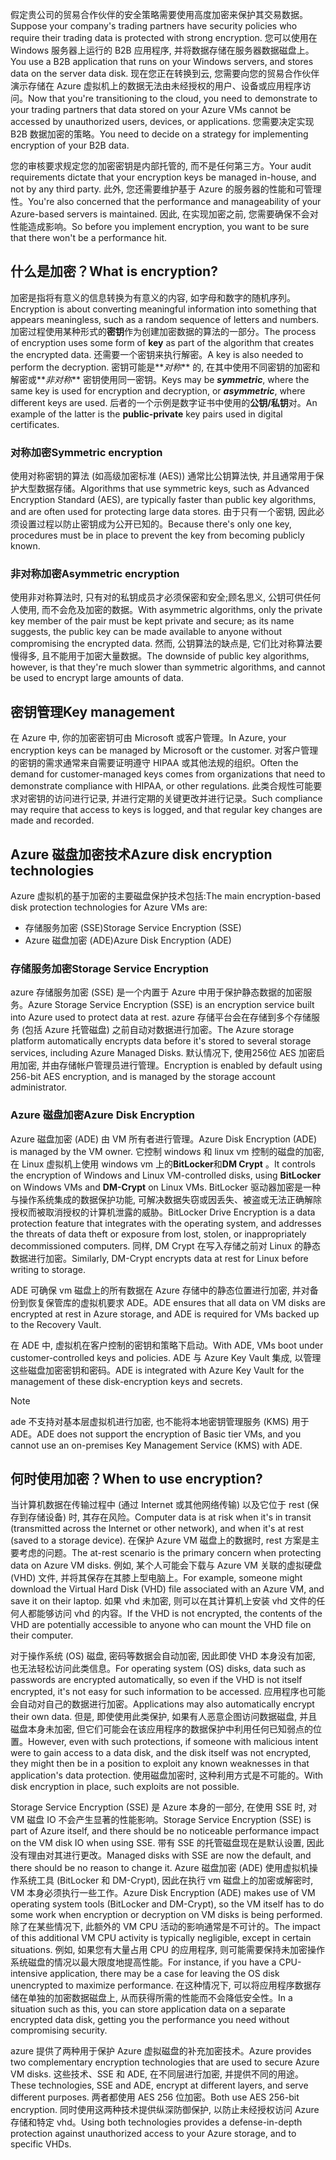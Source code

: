 <span data-ttu-id="10a59-101">假定贵公司的贸易合作伙伴的安全策略需要使用高度加密来保护其交易数据。</span><span class="sxs-lookup"><span data-stu-id="10a59-101">Suppose your company's trading partners have security policies who require their trading data is protected with strong encryption.</span></span> <span data-ttu-id="10a59-102">您可以使用在 Windows 服务器上运行的 B2B 应用程序, 并将数据存储在服务器数据磁盘上。</span><span class="sxs-lookup"><span data-stu-id="10a59-102">You use a B2B application that runs on your Windows servers, and stores data on the server data disk.</span></span> <span data-ttu-id="10a59-103">现在您正在转换到云, 您需要向您的贸易合作伙伴演示存储在 Azure 虚拟机上的数据无法由未经授权的用户、设备或应用程序访问。</span><span class="sxs-lookup"><span data-stu-id="10a59-103">Now that you're transitioning to the cloud, you need to demonstrate to your trading partners that data stored on your Azure VMs cannot be accessed by unauthorized users, devices, or applications.</span></span> <span data-ttu-id="10a59-104">您需要决定实现 B2B 数据加密的策略。</span><span class="sxs-lookup"><span data-stu-id="10a59-104">You need to decide on a strategy for implementing encryption of your B2B data.</span></span>

<span data-ttu-id="10a59-105">您的审核要求规定您的加密密钥是内部托管的, 而不是任何第三方。</span><span class="sxs-lookup"><span data-stu-id="10a59-105">Your audit requirements dictate that your encryption keys be managed in-house, and not by any third party.</span></span> <span data-ttu-id="10a59-106">此外, 您还需要维护基于 Azure 的服务器的性能和可管理性。</span><span class="sxs-lookup"><span data-stu-id="10a59-106">You're also concerned that the performance and manageability of your Azure-based servers is maintained.</span></span> <span data-ttu-id="10a59-107">因此, 在实现加密之前, 您需要确保不会对性能造成影响。</span><span class="sxs-lookup"><span data-stu-id="10a59-107">So before you implement encryption, you want to be sure that there won't be a performance hit.</span></span>

## <a name="what-is-encryption"></a><span data-ttu-id="10a59-108">什么是加密？</span><span class="sxs-lookup"><span data-stu-id="10a59-108">What is encryption?</span></span>

<span data-ttu-id="10a59-109">加密是指将有意义的信息转换为有意义的内容, 如字母和数字的随机序列。</span><span class="sxs-lookup"><span data-stu-id="10a59-109">Encryption is about converting meaningful information into something that appears meaningless, such as a random sequence of letters and numbers.</span></span> <span data-ttu-id="10a59-110">加密过程使用某种形式的**密钥**作为创建加密数据的算法的一部分。</span><span class="sxs-lookup"><span data-stu-id="10a59-110">The process of encryption uses some form of **key** as part of the algorithm that creates the encrypted data.</span></span> <span data-ttu-id="10a59-111">还需要一个密钥来执行解密。</span><span class="sxs-lookup"><span data-stu-id="10a59-111">A key is also needed to perform the decryption.</span></span> <span data-ttu-id="10a59-112">密钥可能是**_对称_** 的, 在其中使用不同密钥的加密和解密或**_非对称_** 密钥使用同一密钥。</span><span class="sxs-lookup"><span data-stu-id="10a59-112">Keys may be **_symmetric_**, where the same key is used for encryption and decryption, or **_asymmetric_**, where different keys are used.</span></span> <span data-ttu-id="10a59-113">后者的一个示例是数字证书中使用的**公钥/私钥**对。</span><span class="sxs-lookup"><span data-stu-id="10a59-113">An example of the latter is the **public-private** key pairs used in digital certificates.</span></span>

### <a name="symmetric-encryption"></a><span data-ttu-id="10a59-114">对称加密</span><span class="sxs-lookup"><span data-stu-id="10a59-114">Symmetric encryption</span></span>

<span data-ttu-id="10a59-115">使用对称密钥的算法 (如高级加密标准 (AES)) 通常比公钥算法快, 并且通常用于保护大型数据存储。</span><span class="sxs-lookup"><span data-stu-id="10a59-115">Algorithms that use symmetric keys, such as Advanced Encryption Standard (AES), are typically faster than public key algorithms, and are often used for protecting large data stores.</span></span> <span data-ttu-id="10a59-116">由于只有一个密钥, 因此必须设置过程以防止密钥成为公开已知的。</span><span class="sxs-lookup"><span data-stu-id="10a59-116">Because there's only one key, procedures must be in place to prevent the key from becoming publicly known.</span></span>

### <a name="asymmetric-encryption"></a><span data-ttu-id="10a59-117">非对称加密</span><span class="sxs-lookup"><span data-stu-id="10a59-117">Asymmetric encryption</span></span>

<span data-ttu-id="10a59-118">使用非对称算法时, 只有对的私钥成员才必须保密和安全;顾名思义, 公钥可供任何人使用, 而不会危及加密的数据。</span><span class="sxs-lookup"><span data-stu-id="10a59-118">With asymmetric algorithms, only the private key member of the pair must be kept private and secure; as its name suggests, the public key can be made available to anyone without compromising the encrypted data.</span></span> <span data-ttu-id="10a59-119">然而, 公钥算法的缺点是, 它们比对称算法要慢得多, 且不能用于加密大量数据。</span><span class="sxs-lookup"><span data-stu-id="10a59-119">The downside of public key algorithms, however, is that they're much slower than symmetric algorithms, and cannot be used to encrypt large amounts of data.</span></span>

## <a name="key-management"></a><span data-ttu-id="10a59-120">密钥管理</span><span class="sxs-lookup"><span data-stu-id="10a59-120">Key management</span></span>

<span data-ttu-id="10a59-121">在 Azure 中, 你的加密密钥可由 Microsoft 或客户管理。</span><span class="sxs-lookup"><span data-stu-id="10a59-121">In Azure, your encryption keys can be managed by Microsoft or the customer.</span></span> <span data-ttu-id="10a59-122">对客户管理的密钥的需求通常来自需要证明遵守 HIPAA 或其他法规的组织。</span><span class="sxs-lookup"><span data-stu-id="10a59-122">Often the demand for customer-managed keys comes from organizations that need to demonstrate compliance with HIPAA, or other regulations.</span></span> <span data-ttu-id="10a59-123">此类合规性可能要求对密钥的访问进行记录, 并进行定期的关键更改并进行记录。</span><span class="sxs-lookup"><span data-stu-id="10a59-123">Such compliance may require that access to keys is logged, and that regular key changes are made and recorded.</span></span>

## <a name="azure-disk-encryption-technologies"></a><span data-ttu-id="10a59-124">Azure 磁盘加密技术</span><span class="sxs-lookup"><span data-stu-id="10a59-124">Azure disk encryption technologies</span></span>

<span data-ttu-id="10a59-125">Azure 虚拟机的基于加密的主要磁盘保护技术包括:</span><span class="sxs-lookup"><span data-stu-id="10a59-125">The main encryption-based disk protection technologies for Azure VMs are:</span></span>

- <span data-ttu-id="10a59-126">存储服务加密 (SSE)</span><span class="sxs-lookup"><span data-stu-id="10a59-126">Storage Service Encryption (SSE)</span></span>
- <span data-ttu-id="10a59-127">Azure 磁盘加密 (ADE)</span><span class="sxs-lookup"><span data-stu-id="10a59-127">Azure Disk Encryption (ADE)</span></span>

### <a name="storage-service-encryption"></a><span data-ttu-id="10a59-128">存储服务加密</span><span class="sxs-lookup"><span data-stu-id="10a59-128">Storage Service Encryption</span></span>

<span data-ttu-id="10a59-129">azure 存储服务加密 (SSE) 是一个内置于 Azure 中用于保护静态数据的加密服务。</span><span class="sxs-lookup"><span data-stu-id="10a59-129">Azure Storage Service Encryption (SSE) is an encryption service built into Azure used to protect data at rest.</span></span> <span data-ttu-id="10a59-130">azure 存储平台会在存储到多个存储服务 (包括 Azure 托管磁盘) 之前自动对数据进行加密。</span><span class="sxs-lookup"><span data-stu-id="10a59-130">The Azure storage platform automatically encrypts data before it's stored to several storage services, including Azure Managed Disks.</span></span> <span data-ttu-id="10a59-131">默认情况下, 使用256位 AES 加密启用加密, 并由存储帐户管理员进行管理。</span><span class="sxs-lookup"><span data-stu-id="10a59-131">Encryption is enabled by default using 256-bit AES encryption, and is managed by the storage account administrator.</span></span>

### <a name="azure-disk-encryption"></a><span data-ttu-id="10a59-132">Azure 磁盘加密</span><span class="sxs-lookup"><span data-stu-id="10a59-132">Azure Disk Encryption</span></span>

<span data-ttu-id="10a59-133">Azure 磁盘加密 (ADE) 由 VM 所有者进行管理。</span><span class="sxs-lookup"><span data-stu-id="10a59-133">Azure Disk Encryption (ADE) is managed by the VM owner.</span></span> <span data-ttu-id="10a59-134">它控制 windows 和 linux vm 控制的磁盘的加密, 在 Linux 虚拟机上使用 windows vm 上的**BitLocker**和**DM Crypt** 。</span><span class="sxs-lookup"><span data-stu-id="10a59-134">It controls the encryption of Windows and Linux VM-controlled disks, using **BitLocker** on Windows VMs and **DM-Crypt** on Linux VMs.</span></span> <span data-ttu-id="10a59-135">BitLocker 驱动器加密是一种与操作系统集成的数据保护功能, 可解决数据失窃或因丢失、被盗或无法正确解除授权而被取消授权的计算机泄露的威胁。</span><span class="sxs-lookup"><span data-stu-id="10a59-135">BitLocker Drive Encryption is a data protection feature that integrates with the operating system, and addresses the threats of data theft or exposure from lost, stolen, or inappropriately decommissioned computers.</span></span> <span data-ttu-id="10a59-136">同样, DM Crypt 在写入存储之前对 Linux 的静态数据进行加密。</span><span class="sxs-lookup"><span data-stu-id="10a59-136">Similarly, DM-Crypt encrypts data at rest for Linux before writing to storage.</span></span>

<span data-ttu-id="10a59-137">ADE 可确保 vm 磁盘上的所有数据在 Azure 存储中的静态位置进行加密, 并对备份到恢复保管库的虚拟机要求 ADE。</span><span class="sxs-lookup"><span data-stu-id="10a59-137">ADE ensures that all data on VM disks are encrypted at rest in Azure storage, and ADE is required for VMs backed up to the Recovery Vault.</span></span>

<span data-ttu-id="10a59-138">在 ADE 中, 虚拟机在客户控制的密钥和策略下启动。</span><span class="sxs-lookup"><span data-stu-id="10a59-138">With ADE, VMs boot under customer-controlled keys and policies.</span></span> <span data-ttu-id="10a59-139">ADE 与 Azure Key Vault 集成, 以管理这些磁盘加密密钥和密码。</span><span class="sxs-lookup"><span data-stu-id="10a59-139">ADE is integrated with Azure Key Vault for the management of these disk-encryption keys and secrets.</span></span>

> [!NOTE] 
> <span data-ttu-id="10a59-140">ade 不支持对基本层虚拟机进行加密, 也不能将本地密钥管理服务 (KMS) 用于 ADE。</span><span class="sxs-lookup"><span data-stu-id="10a59-140">ADE does not support the encryption of Basic tier VMs, and you cannot use an on-premises Key Management Service (KMS) with ADE.</span></span>

## <a name="when-to-use-encryption"></a><span data-ttu-id="10a59-141">何时使用加密？</span><span class="sxs-lookup"><span data-stu-id="10a59-141">When to use encryption?</span></span>

<span data-ttu-id="10a59-142">当计算机数据在传输过程中 (通过 Internet 或其他网络传输) 以及它位于 rest (保存到存储设备) 时, 其存在风险。</span><span class="sxs-lookup"><span data-stu-id="10a59-142">Computer data is at risk when it's in transit (transmitted across the Internet or other network), and when it's at rest (saved to a storage device).</span></span> <span data-ttu-id="10a59-143">在保护 Azure VM 磁盘上的数据时, rest 方案是主要考虑的问题。</span><span class="sxs-lookup"><span data-stu-id="10a59-143">The at-rest scenario is the primary concern when protecting data on Azure VM disks.</span></span> <span data-ttu-id="10a59-144">例如, 某个人可能会下载与 Azure VM 关联的虚拟硬盘 (VHD) 文件, 并将其保存在其膝上型电脑上。</span><span class="sxs-lookup"><span data-stu-id="10a59-144">For example, someone might download the Virtual Hard Disk (VHD) file associated with an Azure VM, and save it on their laptop.</span></span> <span data-ttu-id="10a59-145">如果 vhd 未加密, 则可以在其计算机上安装 vhd 文件的任何人都能够访问 vhd 的内容。</span><span class="sxs-lookup"><span data-stu-id="10a59-145">If the VHD is not encrypted, the contents of the VHD are potentially accessible to anyone who can mount the VHD file on their computer.</span></span>

<span data-ttu-id="10a59-146">对于操作系统 (OS) 磁盘, 密码等数据会自动加密, 因此即使 VHD 本身没有加密, 也无法轻松访问此类信息。</span><span class="sxs-lookup"><span data-stu-id="10a59-146">For operating system (OS) disks, data such as passwords are encrypted automatically, so even if the VHD is not itself encrypted, it's not easy for such information to be accessed.</span></span> <span data-ttu-id="10a59-147">应用程序也可能会自动对自己的数据进行加密。</span><span class="sxs-lookup"><span data-stu-id="10a59-147">Applications may also automatically encrypt their own data.</span></span> <span data-ttu-id="10a59-148">但是, 即使使用此类保护, 如果有人恶意企图访问数据磁盘, 并且磁盘本身未加密, 但它们可能会在该应用程序的数据保护中利用任何已知弱点的位置。</span><span class="sxs-lookup"><span data-stu-id="10a59-148">However, even with such protections, if someone with malicious intent were to gain access to a data disk, and the disk itself was not encrypted, they might then be in a position to exploit any known weaknesses in that application's data protection.</span></span> <span data-ttu-id="10a59-149">使用磁盘加密时, 这种利用方式是不可能的。</span><span class="sxs-lookup"><span data-stu-id="10a59-149">With disk encryption in place, such exploits are not possible.</span></span>

<span data-ttu-id="10a59-150">Storage Service Encryption (SSE) 是 Azure 本身的一部分, 在使用 SSE 时, 对 VM 磁盘 IO 不会产生显著的性能影响。</span><span class="sxs-lookup"><span data-stu-id="10a59-150">Storage Service Encryption (SSE) is part of Azure itself, and there should be no noticeable performance impact on the VM disk IO when using SSE.</span></span> <span data-ttu-id="10a59-151">带有 SSE 的托管磁盘现在是默认设置, 因此没有理由对其进行更改。</span><span class="sxs-lookup"><span data-stu-id="10a59-151">Managed disks with SSE are now the default, and there should be no reason to change it.</span></span> <span data-ttu-id="10a59-152">Azure 磁盘加密 (ADE) 使用虚拟机操作系统工具 (BitLocker 和 DM-Crypt), 因此在执行 vm 磁盘上的加密或解密时, VM 本身必须执行一些工作。</span><span class="sxs-lookup"><span data-stu-id="10a59-152">Azure Disk Encryption (ADE) makes use of VM operating system tools (BitLocker and DM-Crypt), so the VM itself has to do some work when encryption or decryption on VM disks is being performed.</span></span> <span data-ttu-id="10a59-153">除了在某些情况下, 此额外的 VM CPU 活动的影响通常是不可计的。</span><span class="sxs-lookup"><span data-stu-id="10a59-153">The impact of this additional VM CPU activity is typically negligible, except in certain situations.</span></span> <span data-ttu-id="10a59-154">例如, 如果您有大量占用 CPU 的应用程序, 则可能需要保持未加密操作系统磁盘的情况以最大限度地提高性能。</span><span class="sxs-lookup"><span data-stu-id="10a59-154">For instance, if you have a CPU-intensive application, there may be a case for leaving the OS disk unencrypted to maximize performance.</span></span> <span data-ttu-id="10a59-155">在这种情况下, 可以将应用程序数据存储在单独的加密数据磁盘上, 从而获得所需的性能而不会降低安全性。</span><span class="sxs-lookup"><span data-stu-id="10a59-155">In a situation such as this, you can store application data on a separate encrypted data disk, getting you the performance you need without compromising security.</span></span>

<span data-ttu-id="10a59-156">azure 提供了两种用于保护 Azure 虚拟磁盘的补充加密技术。</span><span class="sxs-lookup"><span data-stu-id="10a59-156">Azure provides two complementary encryption technologies that are used to secure Azure VM disks.</span></span> <span data-ttu-id="10a59-157">这些技术、SSE 和 ADE, 在不同层进行加密, 并提供不同的用途。</span><span class="sxs-lookup"><span data-stu-id="10a59-157">These technologies, SSE and ADE, encrypt at different layers, and serve different purposes.</span></span> <span data-ttu-id="10a59-158">两者都使用 AES 256 位加密。</span><span class="sxs-lookup"><span data-stu-id="10a59-158">Both use AES 256-bit encryption.</span></span> <span data-ttu-id="10a59-159">同时使用这两种技术提供纵深防御保护, 以防止未经授权访问 Azure 存储和特定 vhd。</span><span class="sxs-lookup"><span data-stu-id="10a59-159">Using both technologies provides a defense-in-depth protection against unauthorized access to your Azure storage, and to specific VHDs.</span></span>
